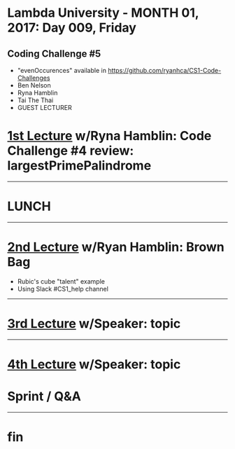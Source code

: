 # Lambda University - MONTH 01, 2017: Day 009, Friday
## Coding Challenge #5
- "evenOccurences" available in https://github.com/ryanhca/CS1-Code-Challenges
- Ben Nelson
- Ryna Hamblin
- Tai The Thai
- GUEST LECTURER
# [1st Lecture](URL) w/Ryna Hamblin: Code Challenge #4 review: largestPrimePalindrome

***
# LUNCH
***

# [2nd Lecture](URL) w/Ryan Hamblin: Brown Bag
- Rubic's cube "talent" example
- Using Slack #CS1_help channel

***

# [3rd Lecture](URL) w/Speaker: topic

***

# [4th Lecture](URL) w/Speaker: topic

# Sprint / Q&A

***

# fin
